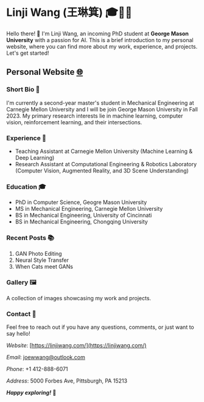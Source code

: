 <!-- ### Hi there 👋 -->

<!--
**linjiw/linjiw** is a ✨ _special_ ✨ repository because its `README.md` (this file) appears on your GitHub profile.

Here are some ideas to get you started:

- 🔭 I’m currently working on ...
- 🌱 I’m currently learning ...
- 👯 I’m looking to collaborate on ...
- 🤔 I’m looking for help with ...
- 💬 Ask me about ...
- 📫 How to reach me: ...
- 😄 Pronouns: ...
- ⚡ Fun fact: ...
-->
# Linji Wang (王琳箕) 🎓🤖🎨

Hello there! 👋 I'm Linji Wang, an incoming PhD student at **George Mason University** with a passion for AI. This is a brief introduction to my personal website, where you can find more about my work, experience, and projects. Let's get started!

## Personal Website [🌐](https://linjiwang.com/)

### Short Bio 📝

I'm currently a second-year master's student in Mechanical Engineering at Carnegie Mellon University and I will be join George Mason University in Fall 2023. My primary research interests lie in machine learning, computer vision, reinforcement learning, and their intersections.

### Experience 💼

- Teaching Assistant at Carnegie Mellon University (Machine Learning & Deep Learning)
- Research Assistant at Computational Engineering & Robotics Laboratory (Computer Vision, Augmented Reality, and 3D Scene Understanding)

### Education 🎓

- PhD in Computer Science, Geogre Mason University
- MS in Mechanical Engineering, Carnegie Mellon University
- BS in Mechanical Engineering, University of Cincinnati
- BS in Mechanical Engineering, Chongqing University

### Recent Posts 📚

1. GAN Photo Editing
2. Neural Style Transfer
3. When Cats meet GANs

### Gallery 🖼️

A collection of images showcasing my work and projects.

### Contact 📧

Feel free to reach out if you have any questions, comments, or just want to say hello!

_Website_: [https://linjiwang.com/](https://linjiwang.com/)

_Email_: [joewwang@outlook.com](mailto:joewwang@outlook.com)

_Phone_: +1 412-888-6071

_Address_: 5000 Forbes Ave, Pittsburgh, PA 15213

**_Happy exploring!_** 🚀
